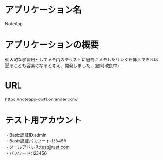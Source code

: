 # アプリケーション名  
NoteApp  
  
# アプリケーションの概要  
個人的な学習用としてメモ内のテキストに過去にメモしたリンクを挿入できれば遡ることも容易になると考え、開発しました。(随時改良中)  

# URL  
https://noteapp-cwt1.onrender.com/  

# テスト用アカウント
・Basic認証ID:admin  
・Basic認証パスワード:123456  
・メールアドレス:test@test.com  
・パスワード:123456 